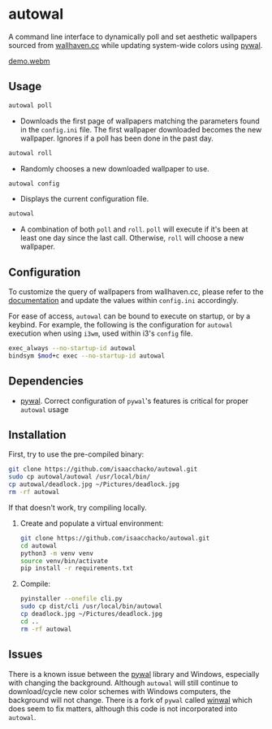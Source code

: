 # autowal

A command line interface to dynamically poll and set aesthetic wallpapers sourced from [wallhaven.cc](https://www.wallhaven.cc) while updating system-wide colors using [pywal](https://github.com/dylanaraps/pywal).

[demo.webm](https://github.com/user-attachments/assets/287378b5-2ccb-40f5-b369-5839bf341129)


## Usage

  ```bash
  autowal poll 
  ```
  - Downloads the first page of wallpapers matching the parameters found in the `config.ini` file. The first wallpaper downloaded becomes the new wallpaper. Ignores if a poll has been done in the past day.

  ```bash
  autowal roll 
  ```
  - Randomly chooses a new downloaded wallpaper to use.

  ```bash
  autowal config
  ```
  - Displays the current configuration file.

  ```bash
  autowal
  ```
  - A combination of both `poll` and `roll`. `poll` will execute if it's been at least one day since the last call. Otherwise, `roll` will choose a new wallpaper.

## Configuration

To customize the query of wallpapers from wallhaven.cc, please refer to the [documentation](https://wallhaven.cc/help/api) and update the values within `config.ini` accordingly. 

For ease of access, `autowal` can be bound to execute on startup, or by a keybind. For example, the following is the configuration for `autowal` execution when using `i3wm`, used within i3's `config` file.

  ```bash
  exec_always --no-startup-id autowal
  bindsym $mod+c exec --no-startup-id autowal
  ```

## Dependencies
  - [pywal](https://github.com/dylanaraps/pywal). Correct configuration of `pywal`'s features is critical for proper `autowal` usage

## Installation

First, try to use the pre-compiled binary:
   ```bash
   git clone https://github.com/isaacchacko/autowal.git
   sudo cp autowal/autowal /usr/local/bin/
   cp autowal/deadlock.jpg ~/Pictures/deadlock.jpg
   rm -rf autowal
   ```
If that doesn't work, try compiling locally.

1. Create and populate a virtual environment:

   ```bash
   git clone https://github.com/isaacchacko/autowal.git
   cd autowal
   python3 -m venv venv
   source venv/bin/activate
   pip install -r requirements.txt
   ```
2. Compile:

   ```bash
   pyinstaller --onefile cli.py
   sudo cp dist/cli /usr/local/bin/autowal
   cp deadlock.jpg ~/Pictures/deadlock.jpg
   cd ..
   rm -rf autowal
   ```

## Issues

There is a known issue between the [pywal](https://github.com/dylanaraps/pywal) library and Windows, especially with changing the background. Although `autowal` will still continue to download/cycle new color schemes with Windows computers, the background will not change. There is a fork of `pywal` called [winwal](https://github.com/scaryrawr/winwal) which does seem to fix matters, although this code is not incorporated into `autowal`.
